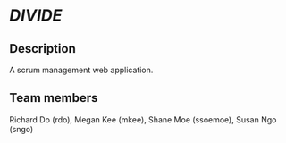 # **_DIVIDE_**

## Description
A scrum management web application. 

## Team members
Richard Do (rdo), Megan Kee (mkee), Shane Moe (ssoemoe), Susan Ngo (sngo)
